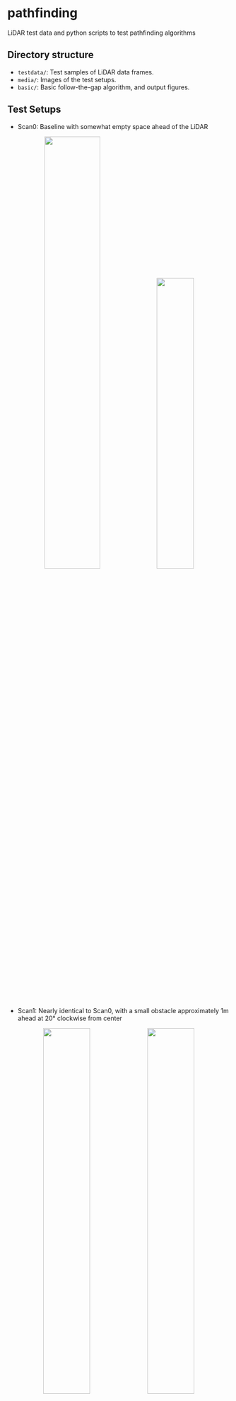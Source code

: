 # pathfinding
LiDAR test data and python scripts to test pathfinding algorithms

## Directory structure

- `testdata/`: Test samples of LiDAR data frames.
- `media/`: Images of the test setups.
- `basic/`: Basic follow-the-gap algorithm, and output figures.

## Test Setups

- Scan0: Baseline with somewhat empty space ahead of the LiDAR
<div align="center">
  <image src="media/scan0-rear.jpg", style="width: 50%;">
  <image src="media/scan0-top.jpg", style="width: 41%;">
</div>

- Scan1: Nearly identical to Scan0, with a small obstacle approximately 1m ahead at 20° clockwise from center
<div align="center">
  <image src="media/scan1-rear.jpg", style="width: 46%;">
  <image src="media/scan1-top.jpg", style="width: 46%;">
</div>

## Dependencies

- Python 3 (tested with 3.9.4)
- matplotlib (tested with 3.4.1)
- numpy (tested with 1.20.2)
- pandas (tested with 1.2.3)

## Basic follow-the-gap

Executing the basic algorithm on scan0: `./basic/plot.py testdata/scan0.txt`

- The blue line shows the LiDAR scan frame.
- The orange line shows the filtered range based on the safety radius around the vehicle (represented by the red area).
- The green line shows the selected path.

Output for scan0.txt (left) and scan1.txt (right)
<div align="center">
  <image src="basic/scan0.png", style="width: 40%;">
  <image src="basic/scan1.png", style="width: 40%;">
</div>
